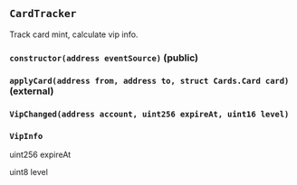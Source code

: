 ## `CardTracker`

Track card mint, calculate vip info.




### `constructor(address eventSource)` (public)





### `applyCard(address from, address to, struct Cards.Card card)` (external)






### `VipChanged(address account, uint256 expireAt, uint16 level)`






### `VipInfo`


uint256 expireAt


uint8 level



